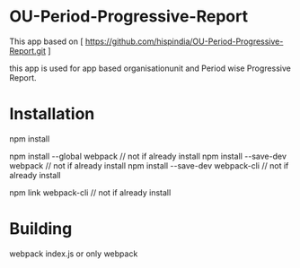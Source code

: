 # OU-Period-Progressive-Report

This app based on [ https://github.com/hispindia/OU-Period-Progressive-Report.git ]

this app is used for app based organisationunit and Period wise Progressive Report.

# Installation
npm install

npm install --global webpack // not if already install
npm install --save-dev webpack // not if already install
npm install --save-dev webpack-cli // not if already install

npm link webpack-cli // not if already install

# Building

webpack index.js or only 
webpack
